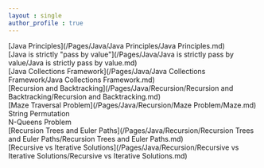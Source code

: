 ```yaml
---
layout : single
author_profile : true
---
```


 
[Java Principles](/Pages/Java/Java Principles/Java Principles.md)  
[Java is strictly "pass by value"](/Pages/Java/Java is strictly pass by value/Java is strictly pass by value.md)  
[Java Collections Framework](/Pages/Java/Java Collections Framework/Java Collections Framework.md)  
[Recursion and Backtracking](/Pages/Java/Recursion/Recursion and Backtracking/Recursion and Backtracking.md)  
[Maze Traversal Problem](/Pages/Java/Recursion/Maze Problem/Maze.md)  
String Permutation  
N-Queens Problem  
[Recursion Trees and Euler Paths](/Pages/Java/Recursion/Recursion Trees and Euler Paths/Recursion Trees and Euler Paths.md)  
[Recursive vs Iterative Solutions](/Pages/Java/Recursion/Recursive vs Iterative Solutions/Recursive vs Iterative Solutions.md)